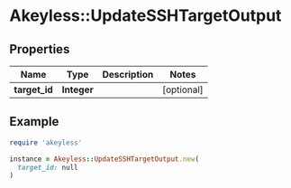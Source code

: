 # Akeyless::UpdateSSHTargetOutput

## Properties

| Name | Type | Description | Notes |
| ---- | ---- | ----------- | ----- |
| **target_id** | **Integer** |  | [optional] |

## Example

```ruby
require 'akeyless'

instance = Akeyless::UpdateSSHTargetOutput.new(
  target_id: null
)
```


